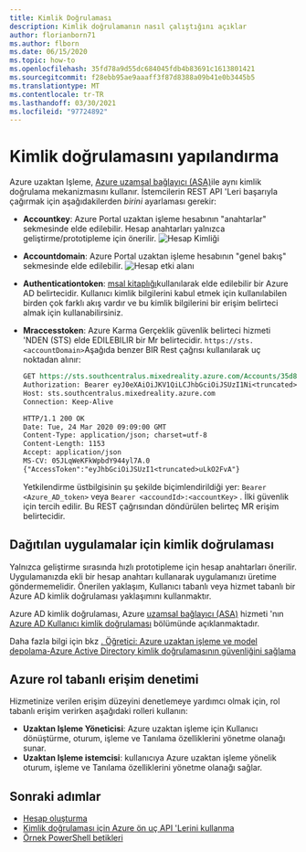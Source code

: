 ```yaml
---
title: Kimlik Doğrulaması
description: Kimlik doğrulamanın nasıl çalıştığını açıklar
author: florianborn71
ms.author: flborn
ms.date: 06/15/2020
ms.topic: how-to
ms.openlocfilehash: 35fd78a9d55dc684045fdb4b83691c1613801421
ms.sourcegitcommit: f28ebb95ae9aaaff3f87d8388a09b41e0b3445b5
ms.translationtype: MT
ms.contentlocale: tr-TR
ms.lasthandoff: 03/30/2021
ms.locfileid: "97724892"
---
```

# <a name="configure-authentication"></a>Kimlik doğrulamasını yapılandırma

Azure uzaktan Işleme, [Azure uzamsal bağlayıcı (ASA)](../../spatial-anchors/concepts/authentication.md?tabs=csharp)ile aynı kimlik doğrulama mekanizmasını kullanır. İstemcilerin REST API 'Leri başarıyla çağırmak için aşağıdakilerden *birini* ayarlaması gerekir:

* **Accountkey**: Azure Portal uzaktan işleme hesabının "anahtarlar" sekmesinde elde edilebilir. Hesap anahtarları yalnızca geliştirme/prototipleme için önerilir.
    ![Hesap Kimliği](./media/azure-account-primary-key.png)

* **Accountdomain**: Azure Portal uzaktan işleme hesabının "genel bakış" sekmesinde elde edilebilir.
    ![Hesap etki alanı](./media/azure-account-domain.png)

* **Authenticationtoken**: [msal kitaplığı](../../active-directory/develop/msal-overview.md)kullanılarak elde edilebilir bir Azure AD belirtecidir. Kullanıcı kimlik bilgilerini kabul etmek için kullanılabilen birden çok farklı akış vardır ve bu kimlik bilgilerini bir erişim belirteci almak için kullanabilirsiniz.

* **Mraccesstoken**: Azure Karma Gerçeklik güvenlik belirteci hizmeti 'NDEN (STS) elde EDILEBILIR bir Mr belirtecidir. `https://sts.<accountDomain>`Aşağıda benzer BIR Rest çağrısı kullanılarak uç noktadan alınır:

    ```rest
    GET https://sts.southcentralus.mixedreality.azure.com/Accounts/35d830cb-f062-4062-9792-d6316039df56/token HTTP/1.1
    Authorization: Bearer eyJ0eXAiOiJKV1QiLCJhbGciOiJSUzI1Ni<truncated>FL8Hq5aaOqZQnJr1koaQ
    Host: sts.southcentralus.mixedreality.azure.com
    Connection: Keep-Alive

    HTTP/1.1 200 OK
    Date: Tue, 24 Mar 2020 09:09:00 GMT
    Content-Type: application/json; charset=utf-8
    Content-Length: 1153
    Accept: application/json
    MS-CV: 05JLqWeKFkWpbdY944yl7A.0
    {"AccessToken":"eyJhbGciOiJSUzI1<truncated>uLkO2FvA"}
    ```

    Yetkilendirme üstbilgisinin şu şekilde biçimlendirildiği yer: `Bearer <Azure_AD_token>` veya `Bearer <accoundId>:<accountKey>` . İlki güvenlik için tercih edilir. Bu REST çağrısından döndürülen belirteç MR erişim belirtecidir.

## <a name="authentication-for-deployed-applications"></a>Dağıtılan uygulamalar için kimlik doğrulaması

Yalnızca geliştirme sırasında hızlı prototipleme için hesap anahtarları önerilir. Uygulamanızda ekli bir hesap anahtarı kullanarak uygulamanızı üretime göndermemelidir. Önerilen yaklaşım, Kullanıcı tabanlı veya hizmet tabanlı bir Azure AD kimlik doğrulaması yaklaşımını kullanmaktır.

 Azure AD kimlik doğrulaması, Azure [uzamsal bağlayıcı (ASA)](../../spatial-anchors/index.yml) hizmeti 'nın [Azure AD Kullanıcı kimlik doğrulaması](../../spatial-anchors/concepts/authentication.md?tabs=csharp#azure-ad-user-authentication) bölümünde açıklanmaktadır.

 Daha fazla bilgi için bkz [. Öğretici: Azure uzaktan işleme ve model depolama-Azure Active Directory kimlik doğrulamasının güvenliğini sağlama](../tutorials/unity/security/security.md#azure-active-directory-azure-ad-authentication)

## <a name="azure-role-based-access-control"></a>Azure rol tabanlı erişim denetimi

Hizmetinize verilen erişim düzeyini denetlemeye yardımcı olmak için, rol tabanlı erişim verirken aşağıdaki rolleri kullanın:

* **Uzaktan Işleme Yöneticisi**: Azure uzaktan işleme için Kullanıcı dönüştürme, oturum, işleme ve Tanılama özelliklerini yönetme olanağı sunar.
* **Uzaktan Işleme istemcisi**: kullanıcıya Azure uzaktan işleme yönelik oturum, işleme ve Tanılama özelliklerini yönetme olanağı sağlar.

## <a name="next-steps"></a>Sonraki adımlar

* [Hesap oluşturma](create-an-account.md)
* [Kimlik doğrulaması için Azure ön uç API 'Lerini kullanma](frontend-apis.md)
* [Örnek PowerShell betikleri](../samples/powershell-example-scripts.md)